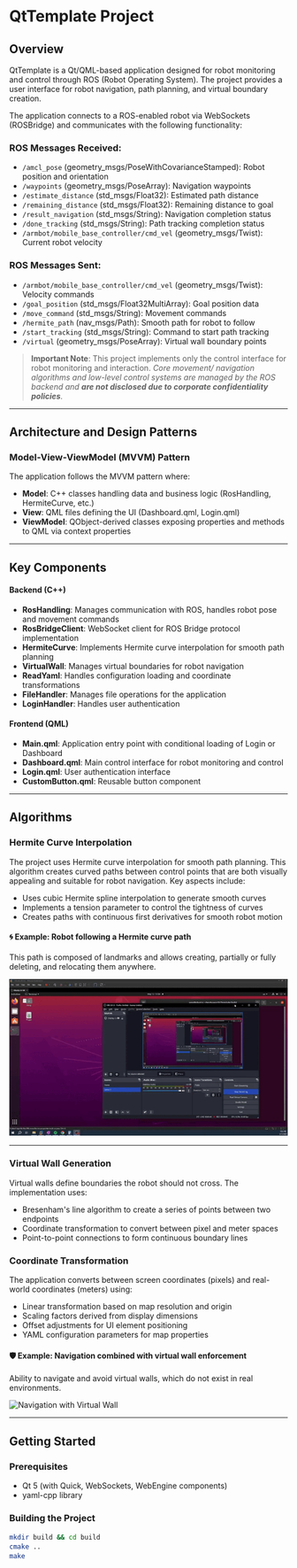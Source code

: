 # QtTemplate Project

## Overview
QtTemplate is a Qt/QML-based application designed for robot monitoring and control through ROS (Robot Operating System). The project provides a user interface for robot navigation, path planning, and virtual boundary creation.

The application connects to a ROS-enabled robot via WebSockets (ROSBridge) and communicates with the following functionality:

### ROS Messages Received:
- `/amcl_pose` (geometry_msgs/PoseWithCovarianceStamped): Robot position and orientation
- `/waypoints` (geometry_msgs/PoseArray): Navigation waypoints
- `/estimate_distance` (std_msgs/Float32): Estimated path distance
- `/remaining_distance` (std_msgs/Float32): Remaining distance to goal
- `/result_navigation` (std_msgs/String): Navigation completion status
- `/done_tracking` (std_msgs/String): Path tracking completion status
- `/armbot/mobile_base_controller/cmd_vel` (geometry_msgs/Twist): Current robot velocity

### ROS Messages Sent:
- `/armbot/mobile_base_controller/cmd_vel` (geometry_msgs/Twist): Velocity commands
- `/goal_position` (std_msgs/Float32MultiArray): Goal position data
- `/move_command` (std_msgs/String): Movement commands
- `/hermite_path` (nav_msgs/Path): Smooth path for robot to follow
- `/start_tracking` (std_msgs/String): Command to start path tracking
- `/virtual` (geometry_msgs/PoseArray): Virtual wall boundary points

> **Important Note**: This project implements only the control interface for robot monitoring and interaction. _Core movement/ navigation algorithms and low-level control systems are managed by the ROS backend and **are not disclosed due to corporate confidentiality policies**._

---

## Architecture and Design Patterns

### Model-View-ViewModel (MVVM) Pattern
The application follows the MVVM pattern where:
- **Model**: C++ classes handling data and business logic (RosHandling, HermiteCurve, etc.)
- **View**: QML files defining the UI (Dashboard.qml, Login.qml)
- **ViewModel**: QObject-derived classes exposing properties and methods to QML via context properties

---

## Key Components

#### Backend (C++)
- **RosHandling**: Manages communication with ROS, handles robot pose and movement commands
- **RosBridgeClient**: WebSocket client for ROS Bridge protocol implementation
- **HermiteCurve**: Implements Hermite curve interpolation for smooth path planning
- **VirtualWall**: Manages virtual boundaries for robot navigation
- **ReadYaml**: Handles configuration loading and coordinate transformations
- **FileHandler**: Manages file operations for the application
- **LoginHandler**: Handles user authentication

#### Frontend (QML)
- **Main.qml**: Application entry point with conditional loading of Login or Dashboard
- **Dashboard.qml**: Main control interface for robot monitoring and control
- **Login.qml**: User authentication interface
- **CustomButton.qml**: Reusable button component

---

## Algorithms

### Hermite Curve Interpolation
The project uses Hermite curve interpolation for smooth path planning. This algorithm creates curved paths between control points that are both visually appealing and suitable for robot navigation. Key aspects include:

- Uses cubic Hermite spline interpolation to generate smooth curves
- Implements a tension parameter to control the tightness of curves
- Creates paths with continuous first derivatives for smooth robot motion

#### 🌀 Example: Robot following a Hermite curve path
This path is composed of landmarks and allows creating, partially or fully deleting, and relocating them anywhere.

![Hermite Curve Path](media/tracking.gif)

---

### Virtual Wall Generation
Virtual walls define boundaries the robot should not cross. The implementation uses:

- Bresenham's line algorithm to create a series of points between two endpoints
- Coordinate transformation to convert between pixel and meter spaces
- Point-to-point connections to form continuous boundary lines

### Coordinate Transformation
The application converts between screen coordinates (pixels) and real-world coordinates (meters) using:

- Linear transformation based on map resolution and origin
- Scaling factors derived from display dimensions
- Offset adjustments for UI element positioning
- YAML configuration parameters for map properties

#### 🛡️ Example: Navigation combined with virtual wall enforcement
Ability to navigate and avoid virtual walls, which do not exist in real environments.

![Navigation with Virtual Wall](media/navigation.gif)

---

## Getting Started

### Prerequisites
- Qt 5 (with Quick, WebSockets, WebEngine components)
- yaml-cpp library

### Building the Project
```bash
mkdir build && cd build
cmake ..
make
